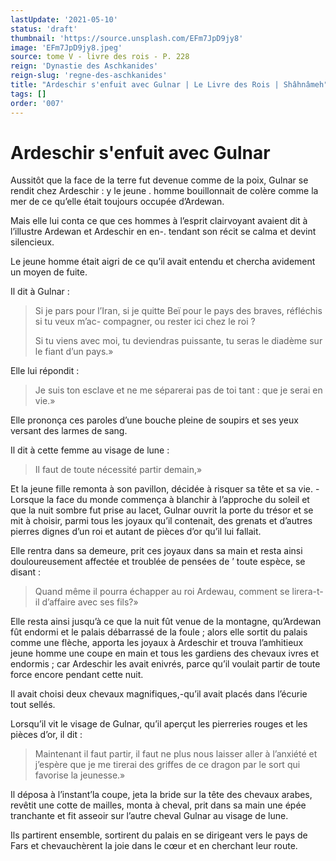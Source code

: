 ```yaml
---
lastUpdate: '2021-05-10'
status: 'draft'
thumbnail: 'https://source.unsplash.com/EFm7JpD9jy8'
image: 'EFm7JpD9jy8.jpeg'
source: tome V - livre des rois - P. 228
reign: 'Dynastie des Aschkanides'
reign-slug: 'regne-des-aschkanides'
title: "Ardeschir s'enfuit avec Gulnar | Le Livre des Rois | Shâhnâmeh"
tags: []
order: '007'
---
```


# Ardeschir s'enfuit avec Gulnar

Aussitôt que la face de la terre fut devenue comme de la poix, Gulnar se rendit chez Ardeschir : y le jeune . homme bouillonnait de colère comme la mer de ce qu’elle était toujours occupée d’Ardewan.

Mais elle lui conta ce que ces hommes à l’esprit clairvoyant avaient dit à l’illustre Ardewan et Ardeschir en en-. tendant son récit se calma et devint silencieux.

Le jeune homme était aigri de ce qu’il avait entendu et chercha avidement un moyen de fuite.

Il dit à Gulnar :

> Si je pars pour l’Iran, si je quitte Beï
pour le pays des braves, réfléchis si tu veux m’ac- compagner, ou rester ici chez le roi ?
>
> Si tu viens avec moi, tu deviendras puissante, tu seras le diadème sur le fiant d’un pays.»

Elle lui répondit :

> Je suis ton esclave et ne me séparerai pas de toi tant : que je serai en vie.»

Elle prononça ces paroles d’une bouche pleine de soupirs et ses yeux versant des larmes de sang.

Il dit à cette femme au visage de lune :

> Il faut de toute nécessité partir demain,»

Et la jeune fille remonta à son pavillon, décidée à risquer sa tête et sa vie. -
Lorsque la face du monde commença à blanchir à l’approche du soleil et que la nuit sombre fut prise au lacet, Gulnar ouvrit la porte du trésor et se mit à choisir, parmi tous les joyaux qu’il contenait, des grenats et d’autres pierres dignes d’un roi et autant de pièces d’or qu’il lui fallait.

Elle rentra dans sa demeure, prit ces joyaux dans sa main et resta ainsi douloureusement affectée et troublée de pensées de ’ toute espèce, se disant :

> Quand même il pourra échapper au roi Ardewau, comment se lirera-t-il d’affaire avec ses fils?»

Elle resta ainsi jusqu’à ce que la nuit fût venue de la montagne, qu’Ardewan fût endormi et le palais débarrassé de la foule ; alors elle sortit du palais comme une flèche, apporta les joyaux à Ardeschir et trouva l’amhitieux jeune homme une coupe en main et tous les gardiens des chevaux ivres et endormis ; car Ardeschir les avait enivrés, parce qu’il voulait partir de toute force encore pendant cette nuit.

Il avait choisi deux chevaux magnifiques,-qu’il avait placés dans l’écurie tout sellés.

Lorsqu’il vit le visage de Gulnar, qu’il aperçut les pierreries rouges et les pièces d’or, il dit :

> Maintenant il faut partir, il faut ne plus nous laisser aller à l’anxiété et j’espère que je me tirerai des griffes de ce dragon par le sort qui favorise la jeunesse.»

Il déposa à l’instant’la coupe, jeta la bride sur la tête des chevaux arabes, revêtit une cotte de mailles, monta à cheval, prit dans sa main une épée tranchante et fit asseoir sur l’autre cheval Gulnar au visage de lune.

Ils partirent ensemble, sortirent du palais en se dirigeant vers le pays de Fars et chevauchèrent la joie dans le cœur et en cherchant leur route.
